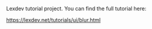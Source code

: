 Lexdev tutorial project. You can find the full tutorial here:

https://lexdev.net/tutorials/ui/blur.html

